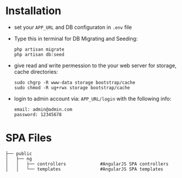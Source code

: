 # Installation

 - set your `APP_URL` and DB configuraton in `.env` file
 - Type this in terminal for DB Migrating and Seeding:

	   php artisan migrate
	   php artisan db:seed

 - give read and write permession to the your web server for storage, cache directories: 

	   sudo chgrp -R www-data storage bootstrap/cache
	   sudo chmod -R ug+rwx storage bootstrap/cache

 - login to admin account via: `APP_URL/login` with the following info:

	   email: admin@admin.com
	   password: 12345678 
       

# SPA Files

    ├── public
    │   ├── ng
    │   │   ├── controllers             #AngularJS SPA controllers
    │   │   └── templates               #AngularJS SPA templates
